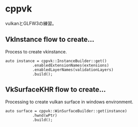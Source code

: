 # cppvk
vulkanとGLFW3の練習。

## VkInstance flow to create...
Process to create vkinstance.
```
auto instance = cppvk::InstanceBuilder::get()
			.enabledExtensionNames(extensions)
			.enabledLayerNames(validationLayers)
			.build();
```

## VkSurfaceKHR flow to create...
Processing to create vulkan surface in windows environment.
```
auto surface = cppvk::WinSurfaceBuilder::get(instance)
		    .hwnd(wPtr)
		    .build();
```


## 
